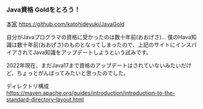 ### Java資格 Goldをとろう！  

[本家](URL "https://github.com/katohideyuki/JavaGold")
https://github.com/katohideyuki/JavaGold  

自分がJavaプログラマの資格に受かったのは数十年前(おおげさ)...
僕のHava知識は数十年前(おおげさ)のものとなってしまったので、上記のサイトにインスパイアされてJava知識をアップデートしようという試みです。

2022年現在、まだJava17まで資格のアップデートはされていないみたいだけど、ちょっとがんばってみたいと思ったのでした。


ディレクトリ構成  
https://maven.apache.org/guides/introduction/introduction-to-the-standard-directory-layout.html



